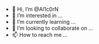 - 👋 Hi, I’m @Al1c0rN
- 👀 I’m interested in ...
- 🌱 I’m currently learning ...
- 💞️ I’m looking to collaborate on ...
- 📫 How to reach me ...

<!---
M0h1rf4n/Al1c0rN is a ✨ special ✨ repository because its `README.md` (this file) appears on your GitHub profile.
You can click the Preview link to take a look at your changes.
--->
